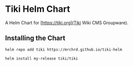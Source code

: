 # Tiki Helm Chart

A Helm Chart for [https://tiki.org](Tiki Wiki CMS Groupware).

## Installing the Chart

```bash
helm repo add tiki https://mrchrd.github.io/tiki-helm

helm install my-release tiki/tiki
```
